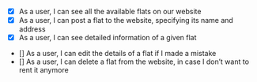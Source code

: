 - [X] As a user, I can see all the available flats on our website
- [X] As a user, I can post a flat to the website, specifying its name and address
- [X] As a user, I can see detailed information of a given flat
- [] As a user, I can edit the details of a flat if I made a mistake
- [] As a user, I can delete a flat from the website, in case I don’t want to rent it anymore
